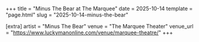 +++
title = "Minus The Bear at The Marquee"
date = 2025-10-14
template = "page.html"
slug = "2025-10-14-minus-the-bear"

[extra]
artist = "Minus The Bear"
venue = "The Marquee Theater"
venue_url = "https://www.luckymanonline.com/venue/marquee-theatre/"
+++
